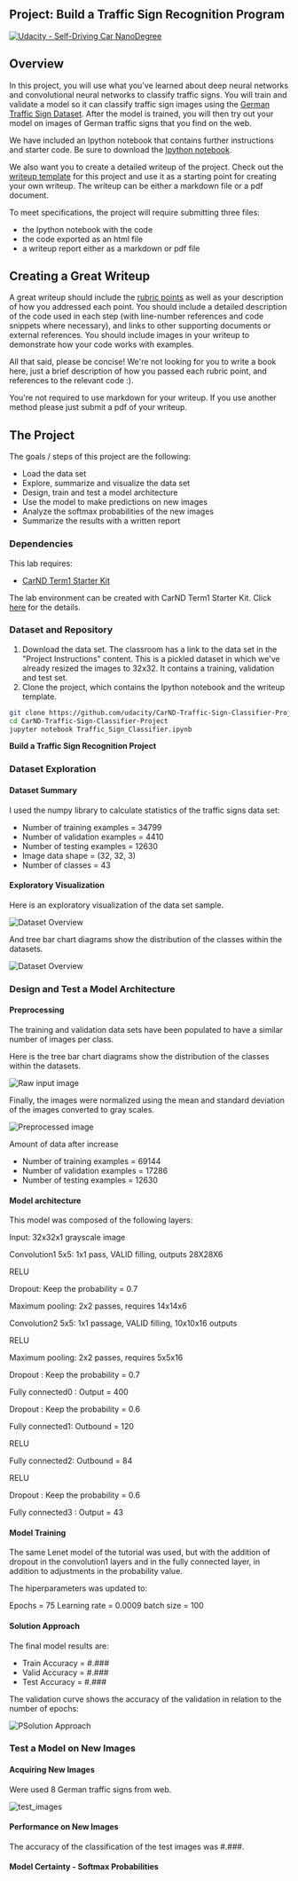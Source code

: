 ## Project: Build a Traffic Sign Recognition Program
[![Udacity - Self-Driving Car NanoDegree](https://s3.amazonaws.com/udacity-sdc/github/shield-carnd.svg)](http://www.udacity.com/drive)

Overview
---
In this project, you will use what you've learned about deep neural networks and convolutional neural networks to classify traffic signs. You will train and validate a model so it can classify traffic sign images using the [German Traffic Sign Dataset](http://benchmark.ini.rub.de/?section=gtsrb&subsection=dataset). After the model is trained, you will then try out your model on images of German traffic signs that you find on the web.

We have included an Ipython notebook that contains further instructions 
and starter code. Be sure to download the [Ipython notebook](https://github.com/udacity/CarND-Traffic-Sign-Classifier-Project/blob/master/Traffic_Sign_Classifier.ipynb). 

We also want you to create a detailed writeup of the project. Check out the [writeup template](https://github.com/udacity/CarND-Traffic-Sign-Classifier-Project/blob/master/writeup_template.md) for this project and use it as a starting point for creating your own writeup. The writeup can be either a markdown file or a pdf document.

To meet specifications, the project will require submitting three files: 
* the Ipython notebook with the code
* the code exported as an html file
* a writeup report either as a markdown or pdf file 

Creating a Great Writeup
---
A great writeup should include the [rubric points](https://review.udacity.com/#!/rubrics/481/view) as well as your description of how you addressed each point.  You should include a detailed description of the code used in each step (with line-number references and code snippets where necessary), and links to other supporting documents or external references.  You should include images in your writeup to demonstrate how your code works with examples.  

All that said, please be concise!  We're not looking for you to write a book here, just a brief description of how you passed each rubric point, and references to the relevant code :). 

You're not required to use markdown for your writeup.  If you use another method please just submit a pdf of your writeup.

The Project
---
The goals / steps of this project are the following:
* Load the data set
* Explore, summarize and visualize the data set
* Design, train and test a model architecture
* Use the model to make predictions on new images
* Analyze the softmax probabilities of the new images
* Summarize the results with a written report

### Dependencies
This lab requires:

* [CarND Term1 Starter Kit](https://github.com/udacity/CarND-Term1-Starter-Kit)

The lab environment can be created with CarND Term1 Starter Kit. Click [here](https://github.com/udacity/CarND-Term1-Starter-Kit/blob/master/README.md) for the details.

### Dataset and Repository

1. Download the data set. The classroom has a link to the data set in the "Project Instructions" content. This is a pickled dataset in which we've already resized the images to 32x32. It contains a training, validation and test set.
2. Clone the project, which contains the Ipython notebook and the writeup template.
```sh
git clone https://github.com/udacity/CarND-Traffic-Sign-Classifier-Project
cd CarND-Traffic-Sign-Classifier-Project
jupyter notebook Traffic_Sign_Classifier.ipynb
```

**Build a Traffic Sign Recognition Project**

### Dataset Exploration

#### Dataset Summary

I used the numpy library to calculate statistics of the traffic signs data set:

* Number of training examples = 34799
* Number of validation examples = 4410
* Number of testing examples = 12630
* Image data shape = (32, 32, 3)
* Number of classes = 43

#### Exploratory Visualization

Here is an exploratory visualization of the data set sample. 

![Dataset Overview](images/data_visualization.png)

And tree bar chart diagrams show the distribution of the classes within the datasets.

![Dataset Overview](images/data_bar_charts.png)

### Design and Test a Model Architecture

#### Preprocessing 

The training and validation data sets have been populated to have a similar number of images per class.

Here is the tree bar chart diagrams show the distribution of the classes within the datasets.

![Raw input image](images/data_filled.png)

Finally, the images were normalized using the mean and standard deviation of the images converted to gray scales.

![Preprocessed image](doc/preprocessed_image.jpg)

Amount of data after increase

* Number of training examples = 69144
* Number of validation examples = 17286
* Number of testing examples = 12630

#### Model architecture

This model was composed of the following layers:

Input: 32x32x1 grayscale image

Convolution1 5x5: 1x1 pass, VALID filling, outputs 28X28X6

RELU

Dropout: Keep the probability = 0.7

Maximum pooling: 2x2 passes, requires 14x14x6

Convolution2 5x5: 1x1 passage, VALID filling, 10x10x16 outputs

RELU

Maximum pooling: 2x2 passes, requires 5x5x16

Dropout : Keep the probability = 0.7

Fully connected0 : Output = 400

Dropout : Keep the probability = 0.6

Fully connected1: Outbound = 120

RELU

Fully connected2: Outbound = 84

RELU

Dropout : Keep the probability = 0.6

Fully connected3 : Output = 43


#### Model Training

The same Lenet model of the tutorial was used, but with the addition of dropout in the convolution1 layers and in the fully connected layer, in addition to adjustments in the probability value.

The hiperparameters was updated to: 

Epochs = 75
Learning rate = 0.0009
batch size = 100

#### Solution Approach

The final model results are:
* Train Accuracy = #.###
* Valid Accuracy = #.###
* Test Accuracy  = #.###

The validation curve shows the accuracy of the validation in relation to the number of epochs:

![PSolution Approach](imagens/validation_accuracy.png)

### Test a Model on New Images

#### Acquiring New Images

Were used 8 German traffic signs from web.

![test_images](images/data_test.png)

#### Performance on New Images

The accuracy of the classification of the test images was #.###. 

#### Model Certainty - Softmax Probabilities
